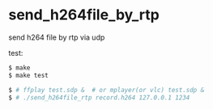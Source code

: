 send_h264file_by_rtp
====================

send h264 file by rtp via udp

test:

```bash
$ make
$ make test

$ # ffplay test.sdp &  # or mplayer(or vlc) test.sdp &
$ # ./send_h264file_rtp record.h264 127.0.0.1 1234
```

